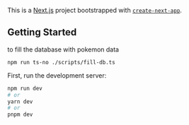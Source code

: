 This is a [Next.js](https://nextjs.org/) project bootstrapped with [`create-next-app`](https://github.com/vercel/next.js/tree/canary/packages/create-next-app).

## Getting Started

to fill the database with pokemon data
```
npm run ts-no ./scripts/fill-db.ts 
```

First, run the development server:

```bash
npm run dev
# or
yarn dev
# or
pnpm dev
```
